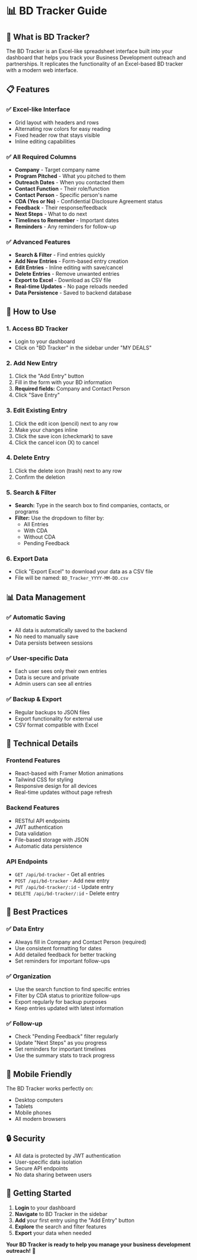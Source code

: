 # 📊 BD Tracker Guide

## **🎯 What is BD Tracker?**

The BD Tracker is an Excel-like spreadsheet interface built into your dashboard that helps you track your Business Development outreach and partnerships. It replicates the functionality of an Excel-based BD tracker with a modern web interface.

## **📋 Features**

### **✅ Excel-like Interface**
- Grid layout with headers and rows
- Alternating row colors for easy reading
- Fixed header row that stays visible
- Inline editing capabilities

### **✅ All Required Columns**
- **Company** - Target company name
- **Program Pitched** - What you pitched to them
- **Outreach Dates** - When you contacted them
- **Contact Function** - Their role/function
- **Contact Person** - Specific person's name
- **CDA (Yes or No)** - Confidential Disclosure Agreement status
- **Feedback** - Their response/feedback
- **Next Steps** - What to do next
- **Timelines to Remember** - Important dates
- **Reminders** - Any reminders for follow-up

### **✅ Advanced Features**
- **Search & Filter** - Find entries quickly
- **Add New Entries** - Form-based entry creation
- **Edit Entries** - Inline editing with save/cancel
- **Delete Entries** - Remove unwanted entries
- **Export to Excel** - Download as CSV file
- **Real-time Updates** - No page reloads needed
- **Data Persistence** - Saved to backend database

## **🚀 How to Use**

### **1. Access BD Tracker**
- Login to your dashboard
- Click on "BD Tracker" in the sidebar under "MY DEALS"

### **2. Add New Entry**
1. Click the "Add Entry" button
2. Fill in the form with your BD information
3. **Required fields:** Company and Contact Person
4. Click "Save Entry"

### **3. Edit Existing Entry**
1. Click the edit icon (pencil) next to any row
2. Make your changes inline
3. Click the save icon (checkmark) to save
4. Click the cancel icon (X) to cancel

### **4. Delete Entry**
1. Click the delete icon (trash) next to any row
2. Confirm the deletion

### **5. Search & Filter**
- **Search:** Type in the search box to find companies, contacts, or programs
- **Filter:** Use the dropdown to filter by:
  - All Entries
  - With CDA
  - Without CDA
  - Pending Feedback

### **6. Export Data**
- Click "Export Excel" to download your data as a CSV file
- File will be named: `BD_Tracker_YYYY-MM-DD.csv`

## **📊 Data Management**

### **✅ Automatic Saving**
- All data is automatically saved to the backend
- No need to manually save
- Data persists between sessions

### **✅ User-specific Data**
- Each user sees only their own entries
- Data is secure and private
- Admin users can see all entries

### **✅ Backup & Export**
- Regular backups to JSON files
- Export functionality for external use
- CSV format compatible with Excel

## **🔧 Technical Details**

### **Frontend Features**
- React-based with Framer Motion animations
- Tailwind CSS for styling
- Responsive design for all devices
- Real-time updates without page refresh

### **Backend Features**
- RESTful API endpoints
- JWT authentication
- Data validation
- File-based storage with JSON
- Automatic data persistence

### **API Endpoints**
- `GET /api/bd-tracker` - Get all entries
- `POST /api/bd-tracker` - Add new entry
- `PUT /api/bd-tracker/:id` - Update entry
- `DELETE /api/bd-tracker/:id` - Delete entry

## **🎯 Best Practices**

### **✅ Data Entry**
- Always fill in Company and Contact Person (required)
- Use consistent formatting for dates
- Add detailed feedback for better tracking
- Set reminders for important follow-ups

### **✅ Organization**
- Use the search function to find specific entries
- Filter by CDA status to prioritize follow-ups
- Export regularly for backup purposes
- Keep entries updated with latest information

### **✅ Follow-up**
- Check "Pending Feedback" filter regularly
- Update "Next Steps" as you progress
- Set reminders for important timelines
- Use the summary stats to track progress

## **📱 Mobile Friendly**

The BD Tracker works perfectly on:
- Desktop computers
- Tablets
- Mobile phones
- All modern browsers

## **🔒 Security**

- All data is protected by JWT authentication
- User-specific data isolation
- Secure API endpoints
- No data sharing between users

## **🚀 Getting Started**

1. **Login** to your dashboard
2. **Navigate** to BD Tracker in the sidebar
3. **Add** your first entry using the "Add Entry" button
4. **Explore** the search and filter features
5. **Export** your data when needed

**Your BD Tracker is ready to help you manage your business development outreach!** 🎉 